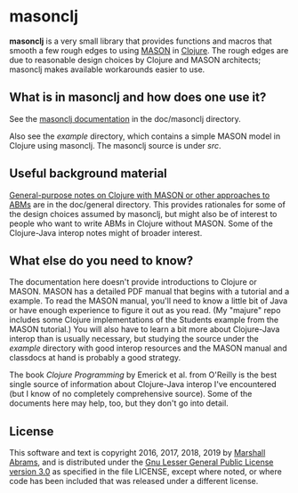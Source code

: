masonclj
===

**masonclj** is a very small library that provides functions and macros
that smooth a few rough edges to using
[MASON](https://cs.gmu.edu/~eclab/projects/mason) in
[Clojure](https://clojure.org).  The rough edges are due to
reasonable design choices by Clojure and MASON architects; masonclj
makes available workarounds easier to use.

## What is in masonclj and how does one use it?

See the [masonclj
documentation](https://github.com/mars0i/masonclj/blob/master/doc/masonclj/README.md)
in the doc/masonclj directory.

Also see the *example* directory, which contains a simple MASON model in
Clojure using masonclj.  The masonclj source is under *src*.

## Useful background material

[General-purpose notes on Clojure with MASON or other approaches to
ABMs](https://github.com/mars0i/masonclj/blob/master/doc/general/README.md)
are in the doc/general directory.  This provides rationales for some of
the design choices assumed by masonclj, but might also be of interest
to people who want to write ABMs in Clojure without MASON.  Some of
the Clojure-Java interop notes might of broader interest.

## What else do you need to know?

The documentation here doesn't provide introductions to Clojure or
MASON.  MASON has a detailed PDF manual that begins with a tutorial and
a example. To read the MASON manual, you'll need to know a little bit of
Java or have enough experience to figure it out as you read.  (My
"majure" repo includes some Clojure implementations of the Students
example from the MASON tutorial.) You will also have to learn a bit more
about Clojure-Java interop than is usually necessary, but studying the
source under the *example* directory with good interop resources and the
MASON manual and classdocs at hand is probably a good strategy.

The book <em>Clojure Programming</em> by Emerick et al.  from O'Reilly
is the best single source of information about Clojure-Java interop I've
encountered (but I know of no completely comprehensive source).
Some of the documents here may help, too, but they don't go into detail.

## License

This software and text is copyright 2016, 2017, 2018, 2019 by [Marshall
Abrams](http://members.logical.net/~marshall/), and is distributed under
the [Gnu Lesser General Public License version
3.0](https://www.gnu.org/licenses/lgpl.html) as specified in the file
LICENSE, except where noted, or where code has been included that was
released under a different license.
